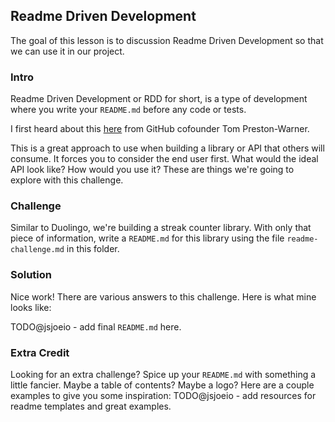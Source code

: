 ## Readme Driven Development

The goal of this lesson is to discussion Readme Driven Development so that we can use it in our project.

### Intro

Readme Driven Development or RDD for short, is a type of development where you write your `README.md` before any code or tests.

I first heard about this [here](https://tom.preston-werner.com/2010/08/23/readme-driven-development.html) from GitHub cofounder Tom Preston-Warner.

This is a great approach to use when building a library or API that others will consume. It forces you to consider the end user first. What would the ideal API look like? How would you use it? These are things we're going to explore with this challenge.

### Challenge

Similar to Duolingo, we're building a streak counter library. With only that piece of information, write a `README.md` for this library using the file `readme-challenge.md` in this folder.

### Solution

Nice work! There are various answers to this challenge. Here is what mine looks like:

TODO@jsjoeio - add final `README.md` here.

### Extra Credit

Looking for an extra challenge? Spice up your `README.md` with something a little fancier. Maybe a table of contents? Maybe a logo? Here are a couple examples to give you some inspiration:
TODO@jsjoeio - add resources for readme templates and great examples.
